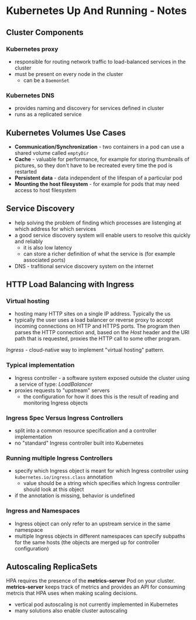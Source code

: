 # Kubernetes Up And Running - Notes

## Cluster Components

### Kubernetes proxy
- responsible for routing network traffic to load-balanced services in the cluster
- must be present on every node in the cluster
    - can be a `DaemonSet`

### Kubernetes DNS
- provides naming and discovery for services defined in cluster
- runs as a replicated service

## Kubernetes Volumes Use Cases
- **Communication/Synchronization** - two containers in a pod can use a shared volume called `emptyDir`
- **Cache** - valuable for performance, for example for storing thumbnails of pictures, so they don't have to be recreated every time the pod is restarted
- **Persistent data** - data independent of the lifespan of a particular pod
- **Mounting the host filesystem** - for example for pods that may need access to host filesystem

## Service Discovery
- help solving the problem of finding which processes are listenging at which address for which services
- a good service discovery system will enable users to resolve this quickly and reliably
    - it is also low latency
    - can store a richer definition of what the service is (for example associated ports)
- DNS - trafitional service discovery system on the internet

## HTTP Load Balancing with Ingress
### Virtual hosting
- hosting many HTTP sites on a single IP address. Typically the us
- typically the user uses a load balancer or reverse proxy to accept incoming connections on HTTP and HTTPS ports. The program then parses the HTTP connection and, based on the *Host* header and the URI path that is requested, proxies the HTTP call to some other program.

*Ingress* - cloud-native way to implement "virtual hosting" pattern.

### Typical implementation
- Ingress controller - a software system exposed outside the cluster using a service of type: *LoadBalancer*
- proxies requests to "upstream" servers
    - the configuration for how it does this is the result of reading and monitoring Ingress objects

### Ingress Spec Versus Ingress Controllers
- split into a common resource specification and a controller implementation
- no "standard" Ingress controller built into Kubernetes

### Running multiple Ingress Controllers
- specify which Ingress object is meant for which Ingress controller using `kubernetes.io/ingress.class` annotation
    - value should be a string which specifies which Ingress controller should look at this object
- if the annotation is missing, behavior is undefined

### Ingress and Namespaces
- Ingress object can only refer to an upstream service in the same namespace
- multiple Ingress objects in different namespaces can specify subpaths for the same hosts (the objects are merged up for controller configuration)

## Autoscaling ReplicaSets
HPA requires the presence of the **metrics-server** Pod on your cluster.
**metrics-server** keeps track of metrics and provides an API for consuming metrcis that HPA uses when making scaling decisions.

- vertical pod autoscaling is not currently implemented in Kubernetes
- many solutions also enable cluster autoscaling
